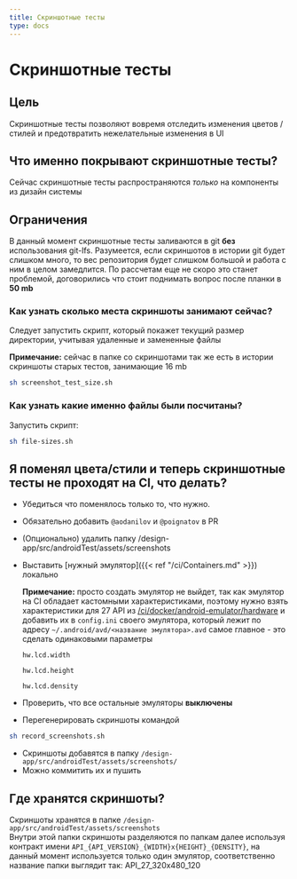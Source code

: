 ```yaml
---
title: Скриншотные тесты
type: docs
---
```


# Скриншотные тесты

## Цель

Скриншотные тесты позволяют вовремя отследить изменения цветов / стилей и предотвратить нежелательные изменения в UI

## Что именно покрывают скриншотные тесты?

Сейчас скриншотные тесты распространяются *только* на компоненты из дизайн системы

## Ограничения

В данный момент скриншотные тесты заливаются в git **без** использования git-lfs. 
Разумеется, если скриншотов в истории git будет слишком много, то вес репозитория будет слишком большой и работа с ним в целом замедлится.
По рассчетам еще не скоро это станет проблемой, договорились что стоит поднимать вопрос после планки в **50 mb**

### Как узнать сколько места скриншоты занимают сейчас?

Следует запустить скрипт, который покажет текущий размер директории, учитывая удаленные и замененные файлы

**Примечание:** сейчас в папке со скриншотами так же есть в истории скриншоты старых тестов, занимающие 16 mb

```bash
sh screenshot_test_size.sh
```

### Как узнать какие именно файлы были посчитаны?

Запустить скрипт:

```bash
sh file-sizes.sh
```

## Я поменял цвета/стили и теперь скриншотные тесты не проходят на CI, что делать?

- Убедиться что поменялось только то, что нужно.
- Обязательно добавить `@aodanilov` и `@poignatov` в PR
- (Опционально) удалить папку /design-app/src/androidTest/assets/screenshots
- Выставить [нужный эмулятор]({{< ref "/ci/Containers.md" >}}) локально

    **Примечание:** просто создать эмулятор не выйдет, так как эмулятор на CI обладает кастомными характеристиками, 
    поэтому нужно взять характеристики для 27 API из [/ci/docker/android-emulator/hardware](https://github.com/avito-tech/avito-android/tree/develop/ci/docker/android-emulator/hardware)
    и добавить их в `config.ini` своего эмулятора, который лежит по адресу `~/.android/avd/<название эмулятора>.avd`
    самое главное - это сделать одинаковыми параметры 
    
    `hw.lcd.width`
    
    `hw.lcd.height`
    
    `hw.lcd.density`
- Проверить, что все остальные эмуляторы **выключены**    
- Перегенерировать скриншоты командой

```bash
sh record_screenshots.sh
```

- Скриншоты добавятся в папку `/design-app/src/androidTest/assets/screenshots/`
- Можно коммитить их и пушить

## Где хранятся скриншоты?

Скриншоты хранятся в папке `/design-app/src/androidTest/assets/screenshots`\
Внутри этой папки скриншоты разделяются по папкам далее используя контракт имени `API_{API_VERSION}_{WIDTH}x{HEIGHT}_{DENSITY}`, 
на данный момент используется только один эмулятор, соответственно название папки выглядит так: API_27_320x480_120

